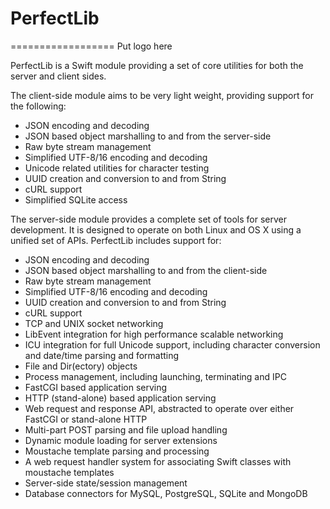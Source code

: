 # PerfectLib
==================
Put logo here

PerfectLib is a Swift module providing a set of core utilities for both the server and client sides. 

The client-side module aims to be very light weight, providing support for the following:

* JSON encoding and decoding
* JSON based object marshalling to and from the server-side
* Raw byte stream management
* Simplified UTF-8/16 encoding and decoding
* Unicode related utilities for character testing
* UUID creation and conversion to and from String
* cURL support
* Simplified SQLite access

The server-side module provides a complete set of tools for server development. It is designed to operate on both Linux and OS X using a unified set of APIs. PerfectLib includes support for:

* JSON encoding and decoding
* JSON based object marshalling to and from the client-side
* Raw byte stream management
* Simplified UTF-8/16 encoding and decoding
* UUID creation and conversion to and from String
* cURL support
* TCP and UNIX socket networking
* LibEvent integration for high performance scalable networking
* ICU integration for full Unicode support, including character conversion and date/time parsing and formatting
* File and Dir(ectory) objects
* Process management, including launching, terminating and IPC
* FastCGI based application serving
* HTTP (stand-alone) based application serving
* Web request and response API, abstracted to operate over either FastCGI or stand-alone HTTP
* Multi-part POST parsing and file upload handling
* Dynamic module loading for server extensions
* Moustache template parsing and processing
* A web request handler system for associating Swift classes with moustache templates
* Server-side state/session management
* Database connectors for MySQL, PostgreSQL, SQLite and MongoDB